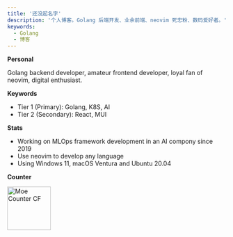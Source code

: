 ```yaml
---
title: '还没起名字'
description: '个人博客。Golang 后端开发、业余前端、neovim 死忠粉、数码爱好者。'
keywords:
  - Golang
  - 博客
---
```


**Personal**

Golang backend developer, amateur frontend developer, loyal fan of neovim, digital enthusiast.

**Keywords**

- Tier 1 (Primary): Golang, K8S, AI
- Tier 2 (Secondary): React, MUI

**Stats**

- Working on MLOps framework development in an AI compony since 2019
- Use neovim to develop any language
- Using Windows 11, macOS Ventura and Ubuntu 20.04

**Counter**

<a href="https://github.com/dsrkafuu/moe-counter-cf#readme" target="_blank" rel="noopener">
  <img height="100" src="https://count.dsrkafuu.net/dsrkafuu:home" alt="Moe Counter CF" />
</a>

